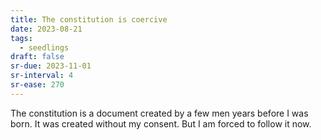```yaml
---
title: The constitution is coercive
date: 2023-08-21
tags:
  - seedlings
draft: false
sr-due: 2023-11-01
sr-interval: 4
sr-ease: 270
---
```

The constitution is a document created by a few men years before I was born. It was created without my consent. But I am forced to follow it now.

